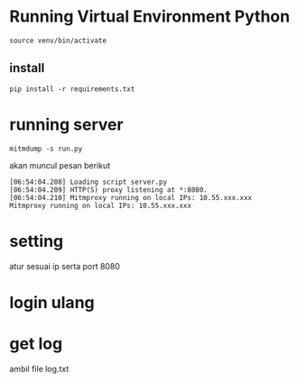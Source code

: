 
# Running Virtual Environment Python
```
source venv/bin/activate  
```

## install
```
pip install -r requirements.txt
```


# running server
```
mitmdump -s run.py       
```

akan muncul pesan berikut
```
[06:54:04.208] Loading script server.py
[06:54:04.209] HTTP(S) proxy listening at *:8080.
[06:54:04.210] Mitmproxy running on local IPs: 10.55.xxx.xxx
Mitmproxy running on local IPs: 10.55.xxx.xxx
```

# setting
atur sesuai ip serta port 8080


# login ulang

# get log
ambil file log.txt
